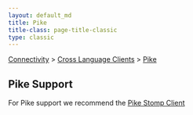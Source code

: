 ```yaml
---
layout: default_md
title: Pike 
title-class: page-title-classic
type: classic
---
```


[Connectivity](connectivity) > [Cross Language Clients](cross-language-clients) > [Pike](pike)


Pike Support
------------

For Pike support we recommend the [Pike Stomp Client](http://stomp.codehaus.org/Pike)
